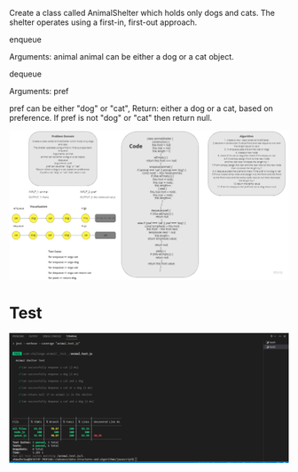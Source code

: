 Create a class called AnimalShelter which holds only dogs and cats. The shelter operates using a first-in, first-out approach.

enqueue

Arguments: animal
animal can be either a dog or a cat object.

dequeue

Arguments: pref

pref can be either "dog" or "cat", Return: either a dog or a cat, based on preference. If pref is not "dog" or "cat" then return null.

![](./asset/whiteboard-animal-shelter.jpg)

# Test

![](./test12.PNG)
